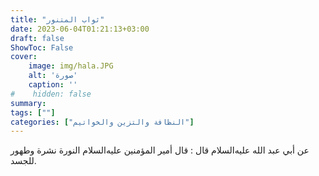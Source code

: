 ```yaml
---
title: "ثواب المتنور"
date: 2023-06-04T01:21:13+03:00
draft: false
ShowToc: False
cover:
    image: img/hala.JPG
    alt: 'صورة'
    caption: ''
#    hidden: false
summary: 
tags: [""]
categories: ["النظافة والتزين والخواتيم"]
---
```

عن أبي عبد الله عليه‌السلام
قال : قال أمير المؤمنين عليه‌السلام النورة نشرة وطهور للجسد.

